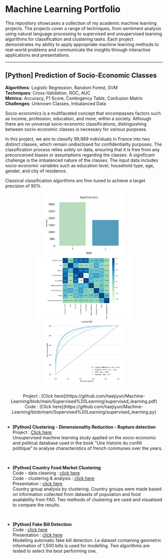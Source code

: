 # Machine Learning Portfolio

This repository showcases a collection of my academic machine learning projects. The projects cover a range of techniques, from sentiment analysis using natural language processing to supervised and unsupervised learning algorithms for classification and clustering tasks. Each project demonstrates my ability to apply appropriate machine learning methods to real-world problems and communicate the insights through interactive applications and presentations.
<br/>

----------

## [Python] Prediction of Socio-Economic Classes

**Algorithms**: Logistic Regression, Random Forest, SVM<br/>
**Techniques**: Cross-Validation, ROC, AUC<br/>
**Metrics**: Accuracy, F1 Score, Contingency Table, Confusion Matrix<br/>
**Challenges**: Unknown Classes, Imbalanced Data<br/>

Socio-economics is a multifaceted concept that encompasses factors such as income, profession, education, and more, within a society. Although there are no universal socio-economic classifications, distinguishing between socio-economic classes is necessary for various purposes.

In this project, we aim to classify 99,989 individuals in France into two distinct classes, which remain undisclosed for confidentiality purposes. The classification process relies solely on data, ensuring that it is free from any preconceived biases or assumptions regarding the classes. A significant challenge is the imbalanced nature of the classes. The input data includes socio-economic variables such as education level, household type, age, gender, and city of residence.

Classical classification algorithms are fine-tuned to achieve a target precision of 90%.<br/>


<p align="center">
  <img src="https://github.com/haejiyun/Machine-Learning/blob/main/Supervised%20Learning/distribution.png" alt="distribution" width="250" height="200">
  <img src="https://github.com/haejiyun/Machine-Learning/blob/main/Supervised%20Learning/heatmap.png" alt="heatmap" width="300" height="200">
  <img src="https://github.com/haejiyun/Machine-Learning/blob/main/Supervised%20Learning/ROC.png" alt="ROC" width="250" height="200">
<p align="center">
<br/>
Project : [Click here](https://github.com/haejiyun/Machine-Learning/blob/main/Supervised%20Learning/supervised_learning.pdf)<br/>
Code : [Click here](https://github.com/haejiyun/Machine-Learning/blob/main/Supervised%20Learning/supervised_learning.py)<br/>
<br/>



- **[Python] Clustering - Dimensionality Reduction - Rupture detection**<br/>
Project : [Click here](https://github.com/haejiyun/Machine-Learning/blob/main/Unsupervised%20Learning/Unsupervised_Learning_Haeji_YUN.pdf)<br/>
Unsupervised machine learning study applied on the socio-economic and political database used in the book “Une histoire du conflit politique” to analyse characteristics of french communes over the years.
<br/>

- **[Python] Country Food Market Clustering**<br/>
Code - data cleaning : [click here](https://github.com/haejiyun/Machine-Learning/blob/main/Sales%20Country%20Clustering/preparation_nettoyage.ipynb)<br/>
Code - clustering & analysis : [click here](https://github.com/haejiyun/Machine-Learning/blob/main/Sales%20Country%20Clustering/clustering_visualisation.ipynb)<br/>
Presentation : [click here](https://github.com/haejiyun/Machine-Learning/blob/main/Sales%20Country%20Clustering/market%20study.pdf)<br/>
Country group analysis by clustering. Country groups were made based on information collected from datasets of population and food availability from FAO. Two methods of clustering are used and visualised to compare the results.
<br/>

- **[Python] Fake Bill Detection**<br/>
Code : [click here](https://github.com/haejiyun/Machine-Learning/blob/main/Fake%20Bill%20Detection/detection_faux_billet.ipynb)<br/>
Presentation : [click here](https://github.com/haejiyun/Machine-Learning/blob/main/Fake%20Bill%20Detection/detection_faux_billet.pdf)<br/>
Modelling automatic fake bill detection. Le dataset containing geometric information of 1,500 bills is used for modelling. Two algorithms are tested to select the best performing one.
